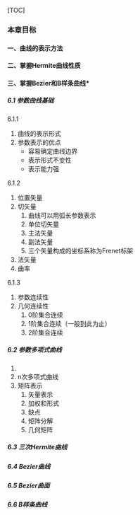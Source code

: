 

[TOC]



### 本章目标

#### 一、曲线的表示方法

#### 二、掌握Hermite曲线性质

#### 三、掌握Bezier和**B样条曲线***



##### 6.1 参数曲线基础

6.1.1

1. 曲线的表示形式
2. 参数表示的优点
   - 容易确定曲线边界
   - 表示形式不变性
   - 表示能力强

6.1.2

1. 位置矢量
2. 切矢量
   1. 曲线可以用弧长参数表示
   2. 单位切矢量
   3. 主法矢量
   4. 副法矢量
   5. 三个矢量构成的坐标系称为Frenet标架
3. 法矢量
4. 曲率

6.1.3

1. 参数连续性
2. 几何连续性
   1. 0阶集合连续
   2. 1阶集合连续（一般到此为止）
   3. 2阶集合连续

##### 6.2 参数多项式曲线

1. 
2. n次多项式曲线
3. 矩阵表示
   1. 矢量表示
   2. 加权和形式
   3. 缺点
   4. 矩阵分解
   5. 几何矩阵

##### 6.3 三次Hermite曲线

##### 6.4 Bezier曲线

##### 6.5 Bezier曲面

##### 6.6 B样条曲线

